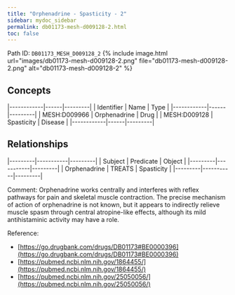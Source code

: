 ```yaml
---
title: "Orphenadrine - Spasticity - 2"
sidebar: mydoc_sidebar
permalink: db01173-mesh-d009128-2.html
toc: false 
---
```



Path ID: `DB01173_MESH_D009128_2`
{% include image.html url="images/db01173-mesh-d009128-2.png" file="db01173-mesh-d009128-2.png" alt="db01173-mesh-d009128-2" %}

## Concepts

|------------|------|---------|
| Identifier | Name | Type    |
|------------|------|---------|
| MESH:D009966 | Orphenadrine | Drug |
| MESH:D009128 | Spasticity | Disease |
|------------|------|---------|

## Relationships

|---------|-----------|---------|
| Subject | Predicate | Object  |
|---------|-----------|---------|
| Orphenadrine | TREATS | Spasticity |
|---------|-----------|---------|

Comment: Orphenadrine works centrally and interferes with reflex pathways for pain and skeletal muscle contraction. The precise mechanism of action of orphenadrine is not known, but it appears to indirectly relieve muscle spasm through central atropine-like effects, although its mild antihistaminic activity may have a role.

Reference: 
  - [https://go.drugbank.com/drugs/DB01173#BE0000396](https://go.drugbank.com/drugs/DB01173#BE0000396)
  - [https://pubmed.ncbi.nlm.nih.gov/1864455/](https://pubmed.ncbi.nlm.nih.gov/1864455/)
  - [https://pubmed.ncbi.nlm.nih.gov/25050056/](https://pubmed.ncbi.nlm.nih.gov/25050056/)
